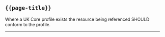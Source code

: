 ## `{{page-title}}`

Where a UK Core profile exists the resource being referenced SHOULD conform to the profile.

---

